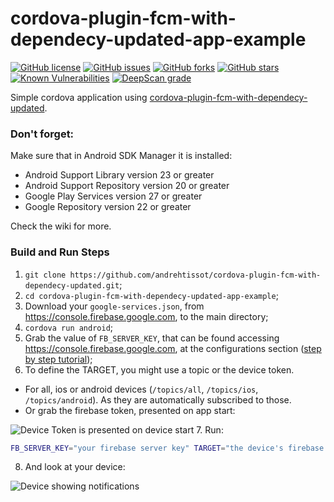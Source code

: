 # cordova-plugin-fcm-with-dependecy-updated-app-example

[![GitHub license](https://img.shields.io/github/license/andrehtissot/cordova-plugin-fcm-with-dependecy-updated-app-example.svg)](https://github.com/andrehtissot/cordova-plugin-fcm-with-dependecy-updated-app-example/blob/master/LICENSE)
[![GitHub issues](https://img.shields.io/github/issues/andrehtissot/cordova-plugin-fcm-with-dependecy-updated-app-example.svg)](https://github.com/andrehtissot/cordova-plugin-fcm-with-dependecy-updated-app-example/issues)
[![GitHub forks](https://img.shields.io/github/forks/andrehtissot/cordova-plugin-fcm-with-dependecy-updated-app-example.svg)](https://github.com/andrehtissot/cordova-plugin-fcm-with-dependecy-updated-app-example/network)
[![GitHub stars](https://img.shields.io/github/stars/andrehtissot/cordova-plugin-fcm-with-dependecy-updated-app-example.svg)](https://github.com/andrehtissot/cordova-plugin-fcm-with-dependecy-updated-app-example/stargazers)
[![Known Vulnerabilities](https://snyk.io//test/github/andrehtissot/cordova-plugin-fcm-with-dependecy-updated-app-example/badge.svg?targetFile=package.json)](https://snyk.io//test/github/andrehtissot/cordova-plugin-fcm-with-dependecy-updated-app-example?targetFile=package.json)
[![DeepScan grade](https://deepscan.io/api/teams/3417/projects/5065/branches/39492/badge/grade.svg)](https://deepscan.io/dashboard#view=project&tid=3417&pid=5065&bid=39492)

Simple cordova application using [cordova-plugin-fcm-with-dependecy-updated](https://github.com/andrehtissot/cordova-plugin-fcm-with-dependecy-updated).


### Don't forget:
Make sure that in Android SDK Manager it is installed:
* Android Support Library version 23 or greater
* Android Support Repository version 20 or greater
* Google Play Services version 27 or greater
* Google Repository version 22 or greater

Check the wiki for more.

### Build and Run Steps
1. `git clone https://github.com/andrehtissot/cordova-plugin-fcm-with-dependecy-updated.git`;
2. `cd cordova-plugin-fcm-with-dependecy-updated-app-example`;
2. Download your `google-services.json`, from https://console.firebase.google.com, to the main directory;
4. `cordova run android`;
5. Grab the value of `FB_SERVER_KEY`, that can be found accessing https://console.firebase.google.com, at the configurations section ([step by step tutorial](https://github.com/andrehtissot/cordova-plugin-fcm-with-dependecy-updated-app-example/wiki/How-to-find-your-firebase-server-key));
6. To define the TARGET, you might use a topic or the device token.
* For all, ios or android devices (`/topics/all`, `/topics/ios`, `/topics/android`). As they are automatically subscribed to those.
* Or grab the firebase token, presented on app start:

![Device Token is presented on device start](https://user-images.githubusercontent.com/1174345/64908538-dfbaa100-d701-11e9-87de-5bf564c14040.png)
7. Run:
```bash
FB_SERVER_KEY="your firebase server key" TARGET="the device's firebase token or topic" php tools/notify-both.php
```
8. And look at your device:

![Device showing notifications](https://user-images.githubusercontent.com/1174345/64908707-e9450880-d703-11e9-802e-9ba20f8a0839.png)


